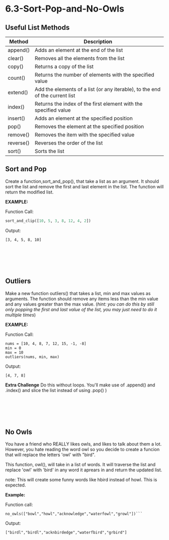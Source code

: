 # 6.3-Sort-Pop-and-No-Owls
## Useful List Methods

|Method|Description|
|---|---|
|append()|Adds an element at the end of the list|
|clear()|Removes all the elements from the list|
|copy()|Returns a copy of the list|
|count()|Returns the number of elements with the specified value|
|extend()|Add the elements of a list (or any iterable), to the end of the current list|
|index()|Returns the index of the first element with the specified value|
|insert()|Adds an element at the specified position|
|pop()|Removes the element at the specified position|
|remove()|Removes the item with the specified value|
|reverse()|Reverses the order of the list|
|sort()|Sorts the list|


## Sort and Pop  

Create a function,sort_and_pop(), that take a list as an argument. It should sort the list and remove the first and last element in the list. The function will return the modified list.

**EXAMPLE:**

Function Call:
```python
sort_and_clip([10, 5, 3, 8, 12, 4, 2]) 
``` 
Output:
```
[3, 4, 5, 8, 10]
```
<br></br><br></br>
## Outliers
Make a new function outliers() that takes a list, min and max values as arguments. The function should remove any items less than the min value and any values greater than the max value. (*hint: you can do this by still only popping the first and last value of the list, you may just need to do it multiple times*)


**EXAMPLE:**

Function Call:
```
nums = [10, 4, 8, 7, 12, 15, -1, -8]
min = 0
max = 10
outliers(nums, min, max) 
```
Output:
```
[4, 7, 8]
```
**Extra Challenge** Do this without loops. You'll make use of .append() and .index() and slice the list instead of using .pop() )

<br></br><br></br>
## No Owls
You have a friend who REALLY likes owls, and likes to talk about them a lot. However, you hate reading the word owl so you decide to create a funcion that will replace the letters 'owl' with "bird".

This function, owl(), will take in a list of words. It will traverse the list and replace 'owl' with 'bird' in any word it aprears in and return the updated list.

note: This will create some funny words like hbird instead of howl. This is expected.

**Example:**

Function call:
```
no_owls(["bowl","howl","acknowledge","waterfowl","growl"])```
``` 
Output:
```
["birdl","birdl","acknbirdedge","waterfbird","grbird"]
```
